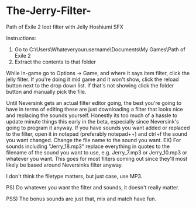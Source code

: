 # The-Jerry-Filter-
Path of Exile 2 loot filter with Jelly Hoshiumi SFX

Instructions:
1) Go to C:\Users\Whateveryourusername\Documents\My Games\Path of Exile 2
2) Extract the contents to that folder

While In-game go to Options -> Game, and where it says item filter, click the jelly filter. If you're doing it mid game and it won't show, click the reload button next to the drop down list. If that's not showing click the folder button and manually pick the file.

Until Neversink gets an actual filter editor going, the best you're going to have in terms of editing these are just downloading a filter that looks nice and replacing the sounds yourself. Honestly its too much of a hassle to update minute things this early in the beta, especially since Neversink's going to program it anyway.
If you have sounds you want added or replaced to the filter, open it in notepad (preferably notepad++) and ctrl+f the sound you want changed. Change the file name to the sound you want.
EX) For sounds including "Jerry_18.mp3" replace everything in quotes to the filename of the sound you want to use, e.g. Jerry_7.mp3 or Jerry_10.mp3 or whatever you want.
This goes for most filters coming out since they'll most likely be based around Neversinks filter anyway.

I don't think the filetype matters, but just case, use MP3.

PS) Do whatever you want the filter and sounds, it doesn't really matter.

PSS) The bonus sounds are just that, mix and match have fun.
